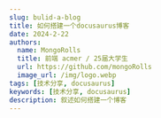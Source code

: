 ```yaml
---
slug: bulid-a-blog
title: 如何搭建一个docusaurus博客
date: 2024-2-22
authors:
  name: MongoRolls
  title: 前端 acmer / 25届大学生
  url: https://github.com/mongoRolls
  image_url: /img/logo.webp
tags: [技术分享, docusaurus]
keywords: [技术分享, docusaurus]
description: 叙述如何搭建一个博客
---
```


<!-- truncate -->
